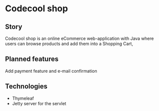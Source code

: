 # Codecool shop 

## Story

Codecool shop is an online eCommerce web-application with Java where users can browse products and add them into a Shopping Cart,

## Planned features
Add payment feature and e-mail confirmation

## Technologies
- Thymeleaf
- Jetty server for the servlet

